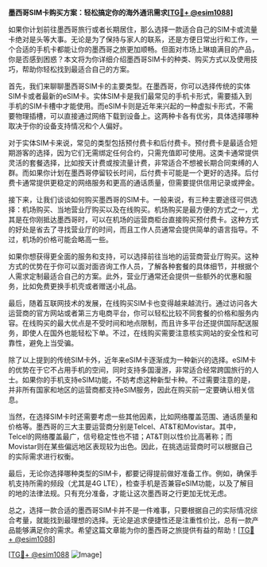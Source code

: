 **墨西哥SIM卡购买方案：轻松搞定你的海外通讯需求[[TG💪+ @esim1088](https://t.me/s/esim1088)]**

如果你计划前往墨西哥旅行或者长期居住，那么选择一款适合自己的SIM卡或流量卡绝对是头等大事。无论是为了保持与家人的联系，还是方便日常出行和工作，一个合适的手机卡都能让你的墨西哥之旅更加顺畅。但面对市场上琳琅满目的产品，你是否感到困惑？本文将为你详细介绍墨西哥SIM卡的种类、购买方式以及使用技巧，帮助你轻松找到最适合自己的方案。

首先，我们来聊聊墨西哥SIM卡的主要类型。在墨西哥，你可以选择传统的实体SIM卡或者最新的eSIM卡。实体SIM卡是我们最常见的手机卡形式，需要插入到手机的SIM卡槽中才能使用。而eSIM卡则是近年来兴起的一种虚拟卡形式，不需要物理插槽，可以直接通过网络下载到设备上。这两种卡各有优劣，具体选择哪种取决于你的设备支持情况和个人偏好。

对于实体SIM卡来说，常见的类型包括预付费卡和后付费卡。预付费卡是最适合短期游客的选择，因为它们无需绑定任何合约，只需充值即可使用。这类卡通常提供灵活的套餐选择，比如按天计费或按流量计费，非常适合不想被长期合同束缚的人群。而如果你计划在墨西哥停留较长时间，后付费卡可能是一个更好的选择。后付费卡通常提供更稳定的网络服务和更高的通话质量，但需要提供信用记录或押金。

接下来，让我们谈谈如何购买墨西哥的SIM卡。一般来说，有三种主要途径可供选择：机场购买、当地营业厅购买以及在线购买。机场购买是最方便的方式之一，尤其是在你刚抵达墨西哥时，可以在机场的运营商柜台直接购买预付费卡。这种方式的好处是省去了寻找营业厅的时间，而且工作人员通常会提供简单的语言指导。不过，机场的价格可能会略高一些。

如果你想获得更全面的服务和支持，可以选择前往当地的运营商营业厅购买。这种方式的优势在于你可以面对面咨询工作人员，了解各种套餐的具体细节，并根据个人需求定制最适合自己的方案。此外，营业厅通常还会提供一些额外的优惠和服务，比如免费更换手机壳或者赠送小礼品。

最后，随着互联网技术的发展，在线购买SIM卡也变得越来越流行。通过访问各大运营商的官方网站或者第三方电商平台，你可以轻松比较不同套餐的价格和服务内容。在线购买的最大优点是不受时间和地点限制，而且许多平台还提供国际配送服务，即使人在国外也能轻松下单。不过，在线购买需要注意核实网站的安全性和可靠性，避免上当受骗。

除了以上提到的传统SIM卡外，近年来eSIM卡逐渐成为一种新兴的选择。eSIM卡的优势在于它不占用手机的空间，同时支持多国漫游，非常适合经常跨国旅行的人士。如果你的手机支持eSIM功能，不妨考虑这种新型卡种。不过需要注意的是，并非所有国家和地区的运营商都支持eSIM服务，因此在购买前一定要确认相关信息。

当然，在选择SIM卡时还需要考虑一些其他因素，比如网络覆盖范围、通话质量和价格等。墨西哥的三大主要运营商分别是Telcel、AT&T和Movistar。其中，Telcel的网络覆盖最广，信号稳定性也不错；AT&T则以性价比高著称；而Movistar则在某些偏远地区表现较为出色。因此，在挑选运营商时可以根据自己的实际需求进行权衡。

最后，无论你选择哪种类型的SIM卡，都要记得提前做好准备工作。例如，确保手机支持所需的频段（尤其是4G LTE），检查手机是否兼容eSIM功能，以及了解目的地的法律法规。只有充分准备，才能让这次墨西哥之行更加无忧无虑。

总之，选择一款合适的墨西哥SIM卡并不是一件难事，只要根据自己的实际情况综合考量，就能找到最理想的选择。无论是追求便捷性还是注重性价比，总有一款产品能够满足你的需求。希望这篇文章能为你的墨西哥之旅提供有益的帮助！[[TG💪+ @esim1088](https://t.me/s/esim1088)]

[[TG💪+ @esim1088](https://t.me/s/esim1088) ![Image](https://i.postimg.cc/4NQfJmqS/Snipaste-2025-05-13-00-14-12.png)]
